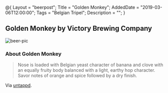 @{ 
 Layout = "beerpost"; 
 Title = "Golden Monkey"; 
 AddedDate = "2019-03-06T12:00:00"; 
 Tags = "Belgian Tripel"; 
 Description = ""; 
 } 
 

## Golden Monkey by Victory Brewing Company

![beer-pic]

### About Golden Monkey

> Nose is loaded with Belgian yeast character of banana and clove with an equally fruity body balanced with a light, earthy hop character. Savor notes of orange and spice followed by a dry finish.

Via [untappd][untappd-url].

[untappd-url]: <https://untappd.com/b/victory-brewing-company-golden-monkey/3787>
[beer-pic]: https://jasonpowley.com/assets/img/2019-03-06-golden-monkey.jpeg "Golden Monkey by Victory Brewing Company"
